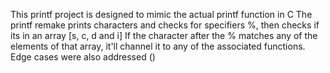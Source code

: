 This printf project is designed to mimic the actual printf function in C
The printf remake prints characters and checks for specifiers %, then checks if its in an array [s, c, d and i]
If the character after the % matches any of the elements of that array, it'll channel it to any of the associated functions.
Edge cases were also addressed ()
